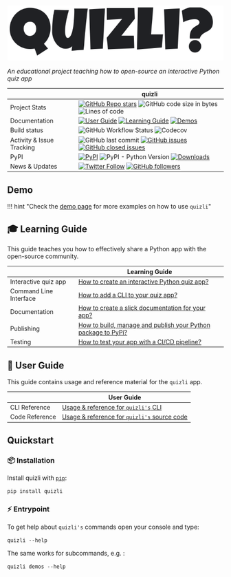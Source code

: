 ![Logo](https://github.com/pwenker/quizli/blob/main/docs/assets/logo.png?raw=true)

_An educational project teaching how to open-source an interactive Python quiz app_

|  | quizli |
| --- | --- |
| Project Stats            | [![GitHub Repo stars](https://img.shields.io/github/stars/pwenker/quizli?style=social)](https://github.com/pwenker/quizli) ![GitHub code size in bytes](https://img.shields.io/github/languages/code-size/pwenker/quizli) ![Lines of code](https://img.shields.io/tokei/lines/github/pwenker/quizli)
| Documentation | [![User Guide](https://img.shields.io/badge/docs-User%20Guide-brightgreen)](https://pwenker.github.io/quizli/user_guide) [![Learning Guide](https://img.shields.io/badge/docs-Learning%20Guide-brightgreen)](https://pwenker.github.io/quizli/learning_guide/) [![Demos](https://img.shields.io/badge/docs-Showcase-brightgreen)](https://pwenker.github.io/quizli/demos.html) |
| Build status                  | ![GitHub Workflow Status](https://img.shields.io/github/workflow/status/pwenker/quizli/test_package) ![Codecov](https://img.shields.io/codecov/c/github/pwenker/quizli) |
| Activity & Issue Tracking | ![GitHub last commit](https://img.shields.io/github/last-commit/pwenker/quizli) [![GitHub issues](https://img.shields.io/github/issues-raw/pwenker/quizli)](https://github.com/pwenker/quizli/issues?q=is%3Aopen+is%3Aissue) [![GitHub closed issues](https://img.shields.io/github/issues-closed-raw/pwenker/quizli)](https://github.com/pwenker/quizli/issues?q=is%3Aissue+is%3Aclosed)  |
| PyPI                      | [![PyPI](https://img.shields.io/pypi/v/quizli)](https://pypi.org/project/quizli/)                                                                                                                                  ![PyPI - Python Version](https://img.shields.io/pypi/pyversions/quizli) [![Downloads](https://pepy.tech/badge/quizli/month)](https://pepy.tech/project/quizli)|
| News & Updates | [![Twitter Follow](https://img.shields.io/twitter/follow/PascalWenker?style=social)](https://twitter.com/PascalWenker) [![GitHub followers](https://img.shields.io/github/followers/pwenker?style=social)](https://github.com/pwenker)|

## Demo

!!! hint "Check the [demo page](demos.md) for more examples on how to use `quizli`"

<script id="asciicast-474148" src="https://asciinema.org/a/474148.js" async></script>

## :mortar_board: Learning Guide

This guide teaches you how to effectively share a Python app with the open-source community.

|  | Learning Guide |
| --- | --- |
Interactive quiz app| [How to create an interactive Python quiz app?](learning_guide/quiz.md)
Command Line Interface | [How to add a CLI to your quiz app?](learning_guide/cli.md)
Documentation | [How to create a slick documentation for your app?](learning_guide/documentation.md)
Publishing | [How to build, manage and publish your Python package to PyPi?](learning_guide/publishing.md)
Testing | [How to test your app with a CI/CD pipeline?](learning_guide/testing.md)

## :rocket: User Guide

This guide contains usage and reference material for the `quizli` app.

|  | User Guide |
| --- | --- |
CLI Reference | [Usage & reference for `quizli's` CLI](user_guide/cli.md)
Code Reference | [Usage & reference for `quizli's` source code](code_reference/index.md)


## Quickstart

### :package: Installation

Install quizli with [`pip`](https://pip.pypa.io/en/stable/getting-started/):

```console
pip install quizli
```

### :zap: Entrypoint
To get help about `quizli's` commands open your console and type:

```console
quizli --help
```

The same works for subcommands, e.g. :

```console
quizli demos --help
```

